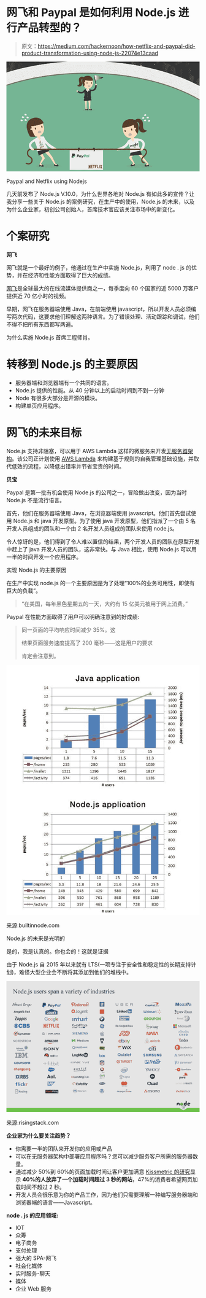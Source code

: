 # 网飞和 Paypal 是如何利用 Node.js 进行产品转型的？

> 原文：<https://medium.com/hackernoon/how-netflix-and-paypal-did-product-transformation-using-node-js-22074e13caad>

![](img/1ff9d93b865c7c7691e59f9a8817b322.png)

Paypal and Netflix using Nodejs

几天前发布了 Node.js V.10.0，为什么世界各地对 Node.js 有如此多的宣传？让我分享一些关于 Node.js 的案例研究，在生产中的使用，Node.js 的未来，以及为什么企业家，初创公司创始人，首席技术官应该关注市场中的新变化。

# 个案研究

**网飞**

网飞就是一个最好的例子，他通过在生产中实施 Node.js，利用了 node . js 的优势，并在经济和性能方面取得了巨大的成绩。

[网飞](http://www.netflix.com/)是全球最大的在线流媒体提供商之一，每季度向 60 个国家的近 5000 万客户提供近 70 亿小时的视频。

早期，网飞在服务器端使用 Java，在前端使用 javascript，所以开发人员必须编写两次代码，这要求他们理解这两种语言。为了错误处理、活动跟踪和调试，他们不得不把所有东西都写两遍。

为什么实施 Node.js 首席工程师肖。

# 转移到 Node.js 的主要原因

*   服务器端和浏览器端有一个共同的语言。
*   Node.js 提供的性能。从 40 分钟以上的启动时间到不到一分钟
*   Node 有很多大部分是开源的模块。
*   构建单页应用程序。

# 网飞的未来目标

Node.js 支持非阻塞，可以用于 AWS Lambda 这样的微服务来开发[无服务器架构](https://www.techuz.com/blog/steps-creating-serverless-microservice-aws-lambda/)。该公司正计划使用 [AWS Lambda](https://aws.amazon.com/lambda/) 来构建基于规则的自我管理基础设施，并取代低效的流程，以降低出错率并节省宝贵的时间。

**贝宝**

Paypal 是第一批有机会使用 Node.js 的公司之一，冒险做出改变，因为当时 Node.js 不是流行语言。

首先，他们在服务器端使用 Java，在浏览器端使用 javascript。他们首先尝试使用 Node.js 和 java 开发原型。为了使用 java 开发原型，他们指派了一个由 5 名开发人员组成的团队和一个由 2 名开发人员组成的团队来使用 node.js。

令人惊讶的是，他们得到了令人难以置信的结果，两个开发人员的团队在原型开发中赶上了 java 开发人员的团队，这非常快。与 Java 相比，使用 Node.js 可以用一半的时间开发一个应用程序。

实现 Node.js 的主要原因

在生产中实现 node.js 的一个主要原因是为了处理“100%的业务可用性，即使有巨大的负载”。

> “在美国，每年黑色星期五的一天，大约有 15 亿美元被用于网上消费。”

Paypal 在性能方面取得了用户可以明确注意到的好成绩:

> 同一页面的平均响应时间减少 35%。这
> 
> 结果页面服务速度提高了 200 毫秒——这是用户的要求
> 
> 肯定会注意到。

![](img/87b9b584f0c5538f12ee4ee376621dea.png)

来源:builtinnode.com

Node.js 的未来是光明的

是的，我是认真的。你也会的！这就是证据

由于 Node.js 自 2015 年以来就有 LTS(一项专注于安全性和稳定性的长期支持计划)，难怪大型企业会不断将其添加到他们的堆栈中。

![](img/e25a575bc10511608bc6a65c89b1d282.png)

来源:risingstack.com

**企业家为什么要关注趋势？**

*   你需要一半的团队来开发你的应用或产品
*   可以在无服务器架构中部署应用程序吗？您可以减少服务客户所需的服务器数量。
*   通过减少 50%到 60%的页面加载时间让客户更加满意 [Kissmetric 的研究](https://blog.kissmetrics.com/loading-time/)显示 **40%的人放弃了一个加载时间超过 3 秒的网站**，47%的消费者希望网页加载时间不超过 2 秒。
*   开发人员会很乐意为你的产品工作，因为他们只需要理解一种编写服务器端和浏览器端的语言——Javascript。

**node . js 的应用领域:**

*   IOT
*   众筹
*   电子商务
*   支付处理
*   强大的 SPA-网飞
*   社会化媒体
*   实时服务-聊天
*   媒体
*   企业 Web 服务